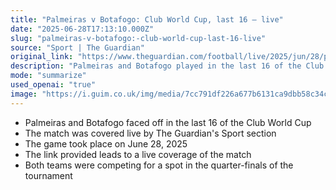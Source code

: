 ```yaml
---
title: "Palmeiras v Botafogo: Club World Cup, last 16 – live"
date: "2025-06-28T17:13:10.000Z"
slug: "palmeiras-v-botafogo:-club-world-cup-last-16-live"
source: "Sport | The Guardian"
original_link: "https://www.theguardian.com/football/live/2025/jun/28/palmeiras-v-botafogo-club-world-cup-last-16-live"
description: "Palmeiras and Botafogo played in the last 16 of the Club World Cup on June 28, 2025, with live coverage by The Guardian, vying for a spot in the quarter-finals."
mode: "summarize"
used_openai: "true"
image: "https://i.guim.co.uk/img/media/7cc791df226a677b6131ca9dbb58c34ce3f15bc2/257_0_2915_2332/master/2915.jpg?width=1200&height=630&quality=85&auto=format&fit=crop&overlay-align=bottom%2Cleft&overlay-width=100p&overlay-base64=L2ltZy9zdGF0aWMvb3ZlcmxheXMvdGctbGl2ZS5wbmc&enable=upscale&s=3fe8330e937c3287930644c3f1587d31"
---
```


- Palmeiras and Botafogo faced off in the last 16 of the Club World Cup
- The match was covered live by The Guardian's Sport section
- The game took place on June 28, 2025
- The link provided leads to a live coverage of the match
- Both teams were competing for a spot in the quarter-finals of the tournament